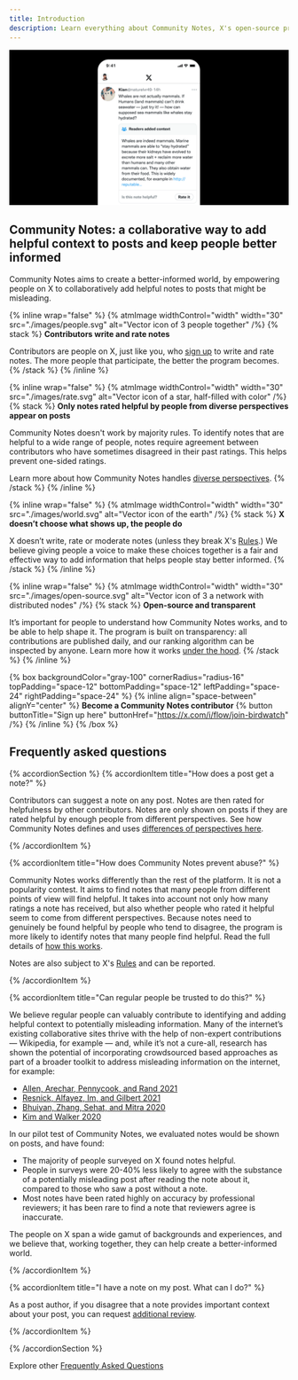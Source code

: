 ```yaml
---
title: Introduction
description: Learn everything about Community Notes, X's open-source program to create a better-informed world.
---
```


![Screenshot of a mobile device showing a post with a Community Note.](../images/help-rate-this-note-expanded.png)

## Community Notes: a collaborative way to add helpful context to posts and keep people better informed

Community Notes aims to create a better-informed world, by empowering people on X to collaboratively add helpful notes to posts that might be misleading.

{% inline wrap="false" %}
{% atmImage widthControl="width" width="30" src="./images/people.svg" alt="Vector icon of 3 people together" /%}
{% stack %}
**Contributors write and rate notes**

Contributors are people on X, just like you, who [sign up](../contributing/signing-up.md) to write and rate notes. The more people that participate, the better the program becomes.
{% /stack %}
{% /inline %}

{% inline wrap="false" %}
{% atmImage widthControl="width" width="30" src="./images/rate.svg" alt="Vector icon of a star, half-filled with color" /%}
{% stack %}
**Only notes rated helpful by people from diverse perspectives appear on posts**

Community Notes doesn't work by majority rules. To identify notes that are helpful to a wide range of people, notes require agreement between contributors who have sometimes disagreed in their past ratings. This helps prevent one-sided ratings.

Learn more about how Community Notes handles [diverse perspectives](../contributing/diversity-of-perspectives.md).
{% /stack %}
{% /inline %}

{% inline wrap="false" %}
{% atmImage widthControl="width" width="30" src="./images/world.svg" alt="Vector icon of the earth" /%}
{% stack %}
**X doesn’t choose what shows up, the people do**

X doesn’t write, rate or moderate notes (unless they break X's [Rules](https://help.x.com/rules-and-policies/twitter-rules).) We believe giving people a voice to make these choices together is a fair and effective way to add information that helps people stay better informed.
{% /stack %}
{% /inline %}

{% inline wrap="false" %}
{% atmImage widthControl="width" width="30" src="./images/open-source.svg" alt="Vector icon of 3 a network with distributed nodes" /%}
{% stack %}
**Open-source and transparent**

It’s important for people to understand how Community Notes works, and to be able to help shape it. The program is built on transparency: all contributions are published daily, and our ranking algorithm can be inspected by anyone. Learn more how it works [under the hood](../under-the-hood/download-data.md).
{% /stack %}
{% /inline %}

{% box backgroundColor="gray-100" cornerRadius="radius-16" topPadding="space-12" bottomPadding="space-12" leftPadding="space-24" rightPadding="space-24" %}
{% inline align="space-between" alignY="center" %}
**Become a Community Notes contributor**
{% button buttonTitle="Sign up here" buttonHref="https://x.com/i/flow/join-birdwatch" /%}
{% /inline %}
{% /box %}

## Frequently asked questions

{% accordionSection %}
{% accordionItem title="How does a post get a note?"  %}

Contributors can suggest a note on any post. Notes are then rated for helpfulness by other contributors. Notes are only shown on posts if they are rated helpful by enough people from different perspectives. See how Community Notes defines and uses [differences of perspectives here](../contributing/diversity-of-perspectives.md).

{% /accordionItem %}

{% accordionItem title="How does Community Notes prevent abuse?"  %}

Community Notes works differently than the rest of the platform. It is not a popularity contest. It aims to find notes that many people from different points of view will find helpful. It takes into account not only how many ratings a note has received, but also whether people who rated it helpful seem to come from different perspectives. Because notes need to genuinely be found helpful by people who tend to disagree, the program is more likely to identify notes that many people find helpful. Read the full details of [how this works](../contributing/diversity-of-perspectives.md).

Notes are also subject to X's [Rules](https://help.x.com/rules-and-policies/twitter-rules) and can be reported.

{% /accordionItem %}

{% accordionItem title="Can regular people be trusted to do this?"  %}

We believe regular people can valuably contribute to identifying and adding helpful context to potentially misleading information. Many of the internet’s existing collaborative sites thrive with the help of non-expert contributions — Wikipedia, for example — and, while it’s not a cure-all, research has shown the potential of incorporating crowdsourced based approaches as part of a broader toolkit to address misleading information on the internet, for example:

- [Allen, Arechar, Pennycook, and Rand 2021](https://www.science.org/doi/10.1126/sciadv.abf4393)
- [Resnick, Alfayez, Im, and Gilbert 2021](https://arxiv.org/abs/2108.07898)
- [Bhuiyan, Zhang, Sehat, and Mitra 2020](https://arxiv.org/pdf/2008.09533.pdf)
- [Kim and Walker 2020](https://misinforeview.hks.harvard.edu/article/leveraging-volunteer-fact-checking-to-identify-misinformation-about-covid-19-in-social-media/)

In our pilot test of Community Notes, we evaluated notes would be shown on posts, and have found:

- The majority of people surveyed on X found notes helpful.
- People in surveys were 20-40% less likely to agree with the substance of a potentially misleading post after reading the note about it, compared to those who saw a post without a note.
- Most notes have been rated highly on accuracy by professional reviewers; it has been rare to find a note that reviewers agree is inaccurate.

The people on X span a wide gamut of backgrounds and experiences, and we believe that, working together, they can help create a better-informed world.

{% /accordionItem %}

{% accordionItem title="I have a note on my post. What can I do?"  %}

As a post author, if you disagree that a note provides important context about your post, you can request [additional review](../contributing/additional-review.md).

{% /accordionItem %}

{% /accordionSection %}

Explore other [Frequently Asked Questions](./faq.md)

